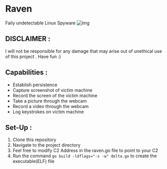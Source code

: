 # Raven
Faily undetectable Linux Spyware
![img](https://github.com/nemyzyxt/Raven/)

## DISCLAIMER :
I will not be responsible for any damage that may arise out of unethical use of this project . Have fun :)

## Capabilities :
- Establish persistence
- Capture screenshot of victim machine
- Record the screen of the victim machine
- Take a picture through the webcam
- Record a video through the webcam
- Log keystrokes on victim machine

## Set-Up :
1. Clone this repository
2. Navigate to the project directory
3. Feel free to modify C2 Address in the raven.go file to point to your C2
4. Run the command ```go build -ldflags="-s -w" delta.go``` to create the executable(ELF) file